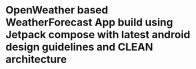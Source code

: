 # OpenWeather based WeatherForecast App build using Jetpack compose with latest android design guidelines and CLEAN architecture
